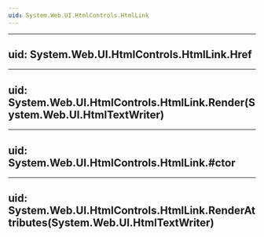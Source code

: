 ```yaml
---
uid: System.Web.UI.HtmlControls.HtmlLink
---
```


---
uid: System.Web.UI.HtmlControls.HtmlLink.Href
---

---
uid: System.Web.UI.HtmlControls.HtmlLink.Render(System.Web.UI.HtmlTextWriter)
---

---
uid: System.Web.UI.HtmlControls.HtmlLink.#ctor
---

---
uid: System.Web.UI.HtmlControls.HtmlLink.RenderAttributes(System.Web.UI.HtmlTextWriter)
---
